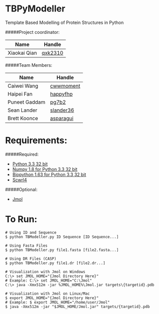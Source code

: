 TBPyModeller
============

Template Based Modelling of Protein Structures in Python

#####Project coordinator:  

| Name          | Handle
|---------------|--------------------------------------
| Xiaokai Qian  | [qxk2310](https://github.com/qxk2310)

#####Team Members:  

| Name          | Handle                                     
|---------------|------------------------------------------
| Caiwei Wang   | [cwwmoment](https://github.com/cwwmoment)
| Haipei Fan    | [happyfhp](https://github.com/happyfhp)
| Puneet Gaddam | [pg7b2](https://github.com/pg7b2)
| Sean Lander   | [slander36](https://github.com/slander36)
| Brett Koonce  | [asparagui](https://github.com/asparagui)

Requirements:
=============
#####Required:  
* [Python 3.3 32 bit](http://www.python.org/download/)  
* [Numpy 1.8 for Python 3.3 32 bit](http://www.numpy.org/)  
* [Biopython 1.63 for Python 3.3 32 bit](http://biopython.org/wiki/Download)  
* [Scwrl4](http://dunbrack.fccc.edu/scwrl4/)  

#####Optional:  
* [Jmol](http://jmol.sourceforge.net/download/)  

To Run:
=======
```
# Using ID and Sequence  
$ python TBModeller.py ID Sequence [ID Sequence...]  

# Using Fasta Files
$ python TBModeller.py file1.fasta [file2.fasta...]  

# Using DR Files (CASP)
$ python TBModeller.py file1.dr [file2.dr...]  

# Visualization with Jmol on Windows
C:\> set JMOL_HOME="{Jmol Directory Here}"
# Example: C:\> set JMOL_HOME="C:\Jmol"   
C:\> java -Xmx512m -jar %JMOL_HOME%\Jmol.jar targets\{targetid}.pdb

# Visualization with Jmol on Linux/Mac
$ export JMOL_HOME="{Jmol Directory Here}"
# Example: $ export JMOL_HOME="/home/user/Jmol"
$ java -Xmx512m -jar "$JMOL_HOME/Jmol.jar" targets/{targetid}.pdb
```
